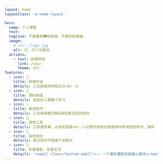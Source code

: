```yaml
---
layout: home
layoutClass: 'm-home-layout'

hero:
  name: 个人博客
  text: 
  tagline: 不爱摄影📷的前端，不是好前端😂
  image:
    # src: /logo.jpg
    alt: 打，打个大西瓜
  actions:
    - text: 前端导航
      link: /nav/
      theme: alt
features:
  - icon: 📖
    title: 前端杂谈
    details: 汇总前端常用知识点<br />
  - icon: 📘
    title: 源码阅读
    details: 站在巨人肩膀上学习
  - icon: 💡
    title: 面试技巧
    details: 汇总经典面试题&担任面试官的经验
  - icon: 🧰
    title: 提效工具
    details: 工欲善其事，必先利其器<br />记录开发和日常使用中所用到的软件、插件
  - icon: 🐞
    title: 踩坑爬坑
    details: 踩过的坑不能掉下去两次
  - icon: 💯
    title: 热爱摄影，热爱生活
    details: '<small class="bottom-small">—— 一个喜欢摄影的前端小菜鸟</small>'
---
```


<style>
.m-home-layout .image-src:hover {
  transform: translate(-50%, -50%) rotate(666turn);
  transition: transform 59s 1s cubic-bezier(0.3, 0, 0.8, 1);
}

.m-home-layout .details small {
  opacity: 0.8;
}

.m-home-layout .bottom-small {
  display: block;
  margin-top: 2em;
  text-align: right;
}
</style>
